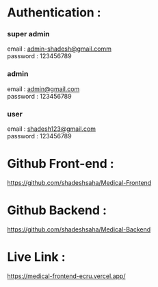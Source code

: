 # Authentication :

### super admin

email : admin-shadesh@gmail.comm </br>
password : 123456789

### admin

email : admin@gmail.com </br>
password : 123456789

### user

email : shadesh123@gmail.com </br>
password : 123456789

<!--
# Video Link :
 https://drive.google.com/file/d/1x4qGjsmPywEyClfz4UQWVisuiXxoEDBF/view?usp=sharing -->

# Github Front-end :

https://github.com/shadeshsaha/Medical-Frontend

# Github Backend :

https://github.com/shadeshsaha/Medical-Backend

# Live Link :

https://medical-frontend-ecru.vercel.app/
